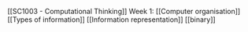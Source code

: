 [[SC1003 - Computational Thinking]]
Week 1:
[[Computer organisation]]
[[Types of information]]
[[Information representation]]
[[binary]]
